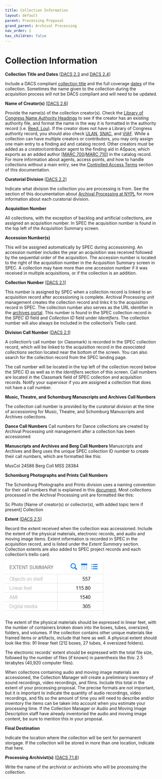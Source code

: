 ```yaml
---
title: Collection Information
layout: default
parent: Processing Proposal
grand_parent: Archival Processing
nav_order: 1
has_children: false
---
```

# Collection Information
**Collection Title and Dates** [[DACS 2.3](https://saa-ts-dacs.github.io/dacs/06_part_I/03_chapter_02/03_title.html) and [DACS 2.4](https://saa-ts-dacs.github.io/dacs/06_part_I/03_chapter_02/04_date.html)]

Include a DACS compliant [collection title](https://saa-ts-dacs.github.io/dacs/06_part_I/03_chapter_02/03_title.html) and the full coverage [dates](https://saa-ts-dacs.github.io/dacs/06_part_I/03_chapter_02/04_date.html) of the collection. Sometimes the name given to the collection during the acquisition process will not be DACS compliant and will need to be updated.

**Name of Creator(s)** [[DACS 2.6](https://saa-ts-dacs.github.io/dacs/06_part_I/03_chapter_02/06_name_of_creators.html)]

Provide the name(s) of the collection creator(s). Check the [Library of Congress Name Authority Headings](https://authorities.loc.gov/) to see if the creator has an existing authority file, and format the name in the way it is formatted in the authority record (i.e. [Reed, Lou](https://id.loc.gov/authorities/names/n91053113.html)). If the creator does not have a Library of Congress authority record, you should also check [ULAN](https://www.getty.edu/research/tools/vocabularies/ulan/), [SNAC](https://snaccooperative.org/), and [VIAF](http://viaf.org/). While a collection can have multiple creators or contributors, you may only assign one main entry to a finding aid and catalog record. Other creators must be added as a _creator/contributor_ agent to the finding aid in ASpace, which exports as an added author [[MARC 700](https://www.loc.gov/marc/bibliographic/bd700.html)/[MARC 710](https://www.loc.gov/marc/bibliographic/bd710.html)] in the catalog record. For more information about agents, access points, and how to handle collections without a main entry, see the [Controlled Access Terms]() section of this documentation. 

**Curatorial Division** [[DACS 2.2](https://saa-ts-dacs.github.io/dacs/06_part_I/03_chapter_02/02_name_and_location_of_repository.html)]

Indicate what division the collection you are processing is from. See the section of this documentation about [Archival Processing at NYPL](https://nypl.github.io/pres-docs/archivalProcessing/Guiding_Principles_to_a_Holistic_Approach.html) for more information about each curatorial division.

 **Acquisition Number**

All collections, with the exception of backlog and artificial collections, are assigned an acquisition number. In SPEC the acquisition number is found in the top left of the Acquisition Summary screen. 

**Accession Number(s)** 

This will be assigned automatically by SPEC during accessioning. An accession number includes the year an acquisition was received followed by the sequential order of the acquisition. The accession number is located to the right of the acquisition number in the Acquisition Summary screen in SPEC. A collection may have more than one accession number if it was received in multiple acquisitions, or if the collection is an addition.

 **Collection Number** [[DACS 2.1](https://saa-ts-dacs.github.io/dacs/06_part_I/03_chapter_02/01_reference_code.html)]
 
 This number is assigned by SPEC when a collection record is linked to an acquisition record after accessioning is complete. Archival Processing unit management creates the collection record and links it to the acquisition record in SPEC. The collection number also serves as the URL identifier in the [archives portal](https://archives.nypl.org/). This number is found in the SPEC collection record in the _SPEC ID_ field and _Collection ID_ field under _Identifiers_. The collection number will also always be included in the collection’s Trello card.

 **Division Call Number** [[DACS 2.1](https://saa-ts-dacs.github.io/dacs/06_part_I/03_chapter_02/01_reference_code.html)]
 
 A collection’s call number (or Classmark) is recorded in the SPEC collection record, which will be linked to the acquisition record in the _associated collections_ section located near the bottom of the screen. You can also search for the collection record from the SPEC landing page. 

 The call number will be located in the top left of the collection record below the SPEC ID as well as in the _Identifiers_ section of this screen. Call numbers are located in the Classmark field of SPEC collection and acquisition records. Notify your supervisor if you are assigned a collection that does not have a call number.

**Music, Theatre, and Schomburg Manuscripts and Archives Call Numbers**

The collection call number is provided by the curatorial division at the time of accessioning for Music, Theatre, and Schomburg Manuscripts and Archives collections.

**Dance Call Numbers** 
Call numbers for Dance collections are created by Archival Processing unit management after a collection has been accessioned 

**Manuscripts and Archives and Berg Call Numbers** 
Manuscripts and Archives and Berg uses the unique SPEC collection ID number to create their call numbers, which are formatted like this: 

MssCol 24586 Berg Coll MSS 28384

**Schomburg Photographs and Prints Call Numbers**

The Schomburg Photographs and Prints division uses a naming convention for their call numbers that is explained in this [document](https://docs.google.com/document/d/1B00pxyjB8B5WriV9qv26hh6C9mAOeUgQIHumx8wTOHU/edit?usp=sharing). Most collections processed in the Archival Processing unit are formatted like this: 

Sc Photo [Name of creator(s) or collector(s), with added topic term if present] Collection

**Extent** [[DACS 2.5](https://saa-ts-dacs.github.io/dacs/06_part_I/03_chapter_02/05_extent.html)]

Record the extent received when the collection was accessioned. Include the extent of the physical materials, electronic records, and audio and moving image items. Extent information is recorded in SPEC in the acquisition record, and is listed under the _Extent Summary_ section. Collection extents are also added to SPEC project records and each collection’s trello card.

![SPEC Extent Summary](Images\03-SPEC_Extent_Summary.png)

The extent of the physical materials should be expressed in linear feet, with the number of containers broken down into the boxes, tubes, oversized, folders, and volumes. If the collection contains other unique materials like framed items or artifacts, include that here as well. A physical extent should look like this: 91 linear feet (212 boxes, 27 tubes, 4 oversized folders).

The electronic records’ extent should be expressed with the total file size, followed by the number of files (if known) in parenthesis like this: 2.5 terabytes (40,920 computer files).

When collections containing audio and moving image materials are accessioned, the Collection Manager will create a preliminary inventory of sound recordings, video recordings, and films. Include this total in the extent of your processing proposal. The precise formats are not important, but it is important to indicate the quantity of audio recordings, video recordings, and fils so the amount of time you will need to describe and/or inventory the items can be taken into account when you estimate your processing time. If the Collection Manager or Audio and Moving Image Description staff have already inventoried the audio and moving image content, be sure to mention this in your proposal.

**Final Destination** 

Indicate the location where the collection will be sent for permanent storgage. If the collection will be stored in more than one location, indicate that here. 

**Processing Archivist(s)** [[DACS 7.1.8](https://saa-ts-dacs.github.io/dacs/06_part_I/08_chapter_07/01_notes.html#processing-information)]

Write the name of the archivist or archivists who will be processing the collection.